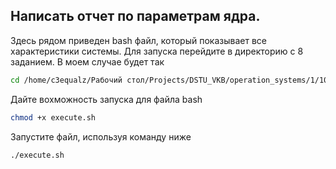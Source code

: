 ## Написать отчет по параметрам ядра.

Здесь рядом приведен bash файл, который показывает все характеристики системы. Для запуска перейдите в директорию с 8 заданием. 
В моем случае будет так

```bash
cd /home/c3equalz/Рабочий стол/Projects/DSTU_VKB/operation_systems/1/10_laboratory/8_question
```

Дайте вохможность запуска для файла bash

```bash
chmod +x execute.sh
```

Запустите файл, используя команду ниже

```bash
./execute.sh
```